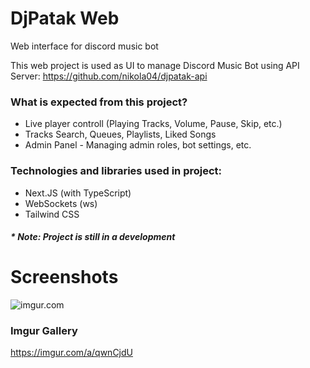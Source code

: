 # DjPatak Web
Web interface for discord music bot

This web project is used as UI to manage Discord Music Bot using API Server:
https://github.com/nikola04/djpatak-api

### What is expected from this project?
- Live player controll (Playing Tracks, Volume, Pause, Skip, etc.)
- Tracks Search, Queues, Playlists, Liked Songs
- Admin Panel - Managing admin roles, bot settings, etc.

### Technologies and libraries used in project:
- Next.JS (with TypeScript)
- WebSockets (ws)
- Tailwind CSS

##### * Note: Project is still in a development

# Screenshots
![imgur.com](https://i.imgur.com/AAqbhQd.png)

### Imgur Gallery
https://imgur.com/a/qwnCjdU
